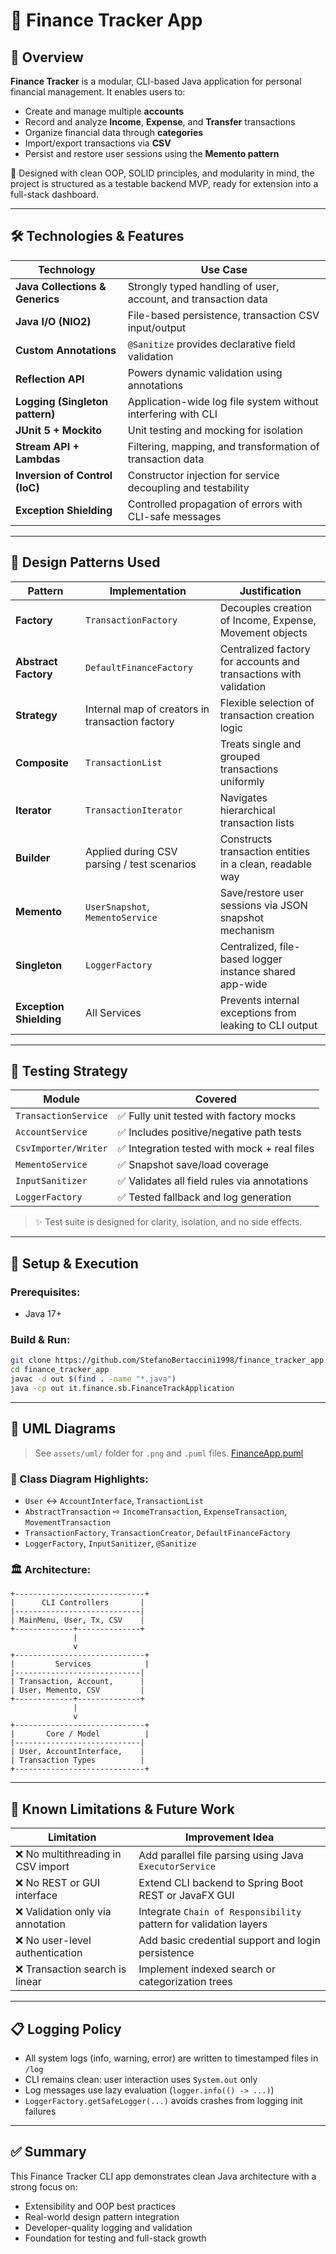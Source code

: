 # 💸 Finance Tracker App

## 🧾 Overview

**Finance Tracker** is a modular, CLI-based Java application for personal financial management. It enables users to:

* Create and manage multiple **accounts**
* Record and analyze **Income**, **Expense**, and **Transfer** transactions
* Organize financial data through **categories**
* Import/export transactions via **CSV**
* Persist and restore user sessions using the **Memento pattern**

🔧 Designed with clean OOP, SOLID principles, and modularity in mind, the project is structured as a testable backend MVP, ready for extension into a full-stack dashboard.

---

## 🛠️ Technologies & Features

| Technology                      | Use Case                                                       |
| ------------------------------- | -------------------------------------------------------------- |
| **Java Collections & Generics** | Strongly typed handling of user, account, and transaction data |
| **Java I/O (NIO2)**             | File-based persistence, transaction CSV input/output           |
| **Custom Annotations**          | `@Sanitize` provides declarative field validation              |
| **Reflection API**              | Powers dynamic validation using annotations                    |
| **Logging (Singleton pattern)** | Application-wide log file system without interfering with CLI  |
| **JUnit 5 + Mockito**           | Unit testing and mocking for isolation                         |
| **Stream API + Lambdas**        | Filtering, mapping, and transformation of transaction data     |
| **Inversion of Control (IoC)**  | Constructor injection for service decoupling and testability   |
| **Exception Shielding**         | Controlled propagation of errors with CLI-safe messages        |

---

## 🧩 Design Patterns Used

| Pattern                 | Implementation                                  | Justification                                                     |
| ----------------------- | ----------------------------------------------- | ----------------------------------------------------------------- |
| **Factory**             | `TransactionFactory`                            | Decouples creation of Income, Expense, Movement objects           |
| **Abstract Factory**    | `DefaultFinanceFactory`                         | Centralized factory for accounts and transactions with validation |
| **Strategy**            | Internal map of creators in transaction factory | Flexible selection of transaction creation logic                  |
| **Composite**           | `TransactionList`                               | Treats single and grouped transactions uniformly                  |
| **Iterator**            | `TransactionIterator`                           | Navigates hierarchical transaction lists                          |
| **Builder**             | Applied during CSV parsing / test scenarios     | Constructs transaction entities in a clean, readable way          |
| **Memento**             | `UserSnapshot`, `MementoService`                | Save/restore user sessions via JSON snapshot mechanism            |
| **Singleton**           | `LoggerFactory`                                 | Centralized, file-based logger instance shared app-wide           |
| **Exception Shielding** | All Services                                    | Prevents internal exceptions from leaking to CLI output           |

---

## 🧪 Testing Strategy

| Module               | Covered                                     |
| -------------------- | ------------------------------------------- |
| `TransactionService` | ✅ Fully unit tested with factory mocks      |
| `AccountService`     | ✅ Includes positive/negative path tests     |
| `CsvImporter/Writer` | ✅ Integration tested with mock + real files |
| `MementoService`     | ✅ Snapshot save/load coverage               |
| `InputSanitizer`     | ✅ Validates all field rules via annotations |
| `LoggerFactory`      | ✅ Tested fallback and log generation        |

> ✨ Test suite is designed for clarity, isolation, and no side effects.

---

## 📂 Setup & Execution

### Prerequisites:

* Java 17+

### Build & Run:

```bash
git clone https://github.com/StefanoBertaccini1998/finance_tracker_app.git
cd finance_tracker_app
javac -d out $(find . -name "*.java")
java -cp out it.finance.sb.FinanceTrackApplication
```

---

## 📐 UML Diagrams

> See `assets/uml/` folder for `.png` and `.puml` files.
> [FinanceApp.puml](FinanceApp.puml)

### 🧱 Class Diagram Highlights:

* `User` ↔ `AccountInterface`, `TransactionList`
* `AbstractTransaction` ⇨ `IncomeTransaction`, `ExpenseTransaction`, `MovementTransaction`
* `TransactionFactory`, `TransactionCreator`, `DefaultFinanceFactory`
* `LoggerFactory`, `InputSanitizer`, `@Sanitize`

### 🏛️ Architecture:

```
+-----------------------------+
|      CLI Controllers       |
|----------------------------|
| MainMenu, User, Tx, CSV    |
+-------------+--------------+
              |
              v
+-----------------------------+
|         Services            |
|----------------------------|
| Transaction, Account,      |
| User, Memento, CSV         |
+-------------+--------------+
              |
              v
+-----------------------------+
|       Core / Model          |
|----------------------------|
| User, AccountInterface,    |
| Transaction Types          |
+-----------------------------+
```

---

## 🚧 Known Limitations & Future Work

| Limitation                        | Improvement Idea                                                  |
| --------------------------------- | ----------------------------------------------------------------- |
| ❌ No multithreading in CSV import | Add parallel file parsing using Java `ExecutorService`            |
| ❌ No REST or GUI interface        | Extend CLI backend to Spring Boot REST or JavaFX GUI              |
| ❌ Validation only via annotation  | Integrate `Chain of Responsibility` pattern for validation layers |
| ❌ No user-level authentication    | Add basic credential support and login persistence                |
| ❌ Transaction search is linear    | Implement indexed search or categorization trees                  |

---

## 📋 Logging Policy

* All system logs (info, warning, error) are written to timestamped files in `/log`
* CLI remains clean: user interaction uses `System.out` only
* Log messages use lazy evaluation (`logger.info(() -> ...)`)
* `LoggerFactory.getSafeLogger(...)` avoids crashes from logging init failures

---

## ✅ Summary

This Finance Tracker CLI app demonstrates clean Java architecture with a strong focus on:

* Extensibility and OOP best practices
* Real-world design pattern integration
* Developer-quality logging and validation
* Foundation for testing and full-stack growth
